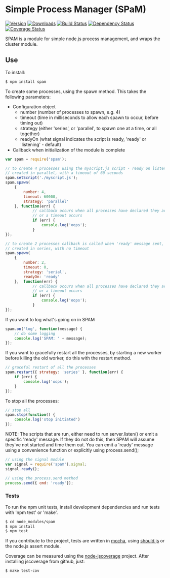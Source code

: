 # Simple Process Manager (SPaM)
[![Version](https://img.shields.io/npm/v/spam.svg)](https://www.npmjs.com/package/nlf) [![Downloads](https://img.shields.io/npm/dm/nlf.svg)](https://www.npmjs.com/package/nlf)
[![Build Status](https://secure.travis-ci.org/iandotkelly/spam.svg)](http://travis-ci.org/iandotkelly/spam)
[![Dependency Status](https://gemnasium.com/iandotkelly/spam.svg)](https://gemnasium.com/iandotkelly/spam)
[![Coverage Status](https://coveralls.io/repos/github/iandotkelly/spam/badge.svg?branch=master)](https://coveralls.io/github/iandotkelly/spam?branch=master)

SPAM is a module for simple node.js process management, and wraps the cluster module.

## Use

To install:

```sh
$ npm install spam
```

To create some processes, using the spawn method.  This takes the following parameters:

- Configuration object
  - number (number of processes to spawn, e.g. 4)
  - timeout (time in milliseconds to allow each spawn to occur, before timing out)
  - strategy (either 'series', or 'parallel', to spawn one at a time, or all together)
  - readyOn (what signal indicates the script is ready, 'ready' or 'listening' - default)
- Callback when initialization of the module is complete

```javascript
var spam = require('spam');

// to create 4 processes using the myscript.js script - ready on listen(),
// created in parallel, with a timeout of 60 seconds
spam.setScript('./myscript.js');
spam.spawn(
	{
		number: 4,
		timeout: 60000,
		strategy: 'parallel'
	}, function(err) {
			// callback occurs when all processes have declared they are working
			// or a timeout occurs
			if (err) {
				console.log('oops');
			}
});

// to create 2 processes callback is called when 'ready' message sent, not on 'listen'
// created in series, with no timeout
spam.spawn(
	{
		number: 2,
		timeout: 0,
		strategy: 'serial',
		readyOn: 'ready'
	},  function(err) {
			// callback occurs when all processes have declared they are working
			// or a timeout occurs
			if (err) {
				console.log('oops');
			}
});
```

If you want to log what's going on in SPAM
```javascript
spam.on('log', function(message) {
	// do some logging
	console.log('SPAM: ' + message);
});
```

If you want to gracefully restart all the processes, by starting a new worker before killing
the old worker, do this with the restart method.

```javascript
// graceful restart of all the processes
spam.restart({ strategy: 'series' }, function(err) {
	if (err) {
		console.log('oops');
	}
});
```

To stop all the processes:
```javascript
// stop all
spam.stop(function() {
	console.log('stop initiated')
});
```

NOTE: The scripts that are run, either need to run server.listen() or emit a specific 'ready' message.
If they do not do this, then SPAM will assume they've not started and time them out.  You can emit
a 'ready' message using a convenience function or explicitly using process.send();

```javascript
// using the signal module
var signal = require('spam').signal;
signal.ready();

// using the process.send method
process.send({ cmd: 'ready'});
```

### Tests

To run the npm unit tests, install development dependencies and run tests with 'npm test' or 'make'.

```sh
$ cd node_modules/spam
$ npm install
$ npm test
```
If you contribute to the project, tests are written in [mocha](http://visionmedia.github.com/mocha/), using [should.js](https://github.com/visionmedia/should.js/) or the node.js assert module.

Coverage can be measured using the [node-jscoverage](https://github.com/visionmedia/node-jscoverage) project.  After installing jscoverage from github, just:
```sh
$ make test-cov
```
